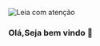 ![Leia com atenção](https://github.com/marlustavares/Arquivos/blob/main/img/o-estudo-nao-e-uma-obrigacao-mas-sim-um.jpg?raw=true)
### Olá,Seja bem vindo 👋

<!--
**marlustavares/marlustavares** is a ✨ _special_ ✨ repository because its `README.md` (this file) appears on your GitHub profile.

Here are some ideas to get you started:

- 🔭 I’m currently working on ...
- 🌱 I’m currently learning ...
- 👯 I’m looking to collaborate on ...
- 🤔 I’m looking for help with ...
- 💬 Ask me about ...
- 📫 How to reach me: ...
- 😄 Pronouns: ...
- ⚡ Fun fact: ...
-->
